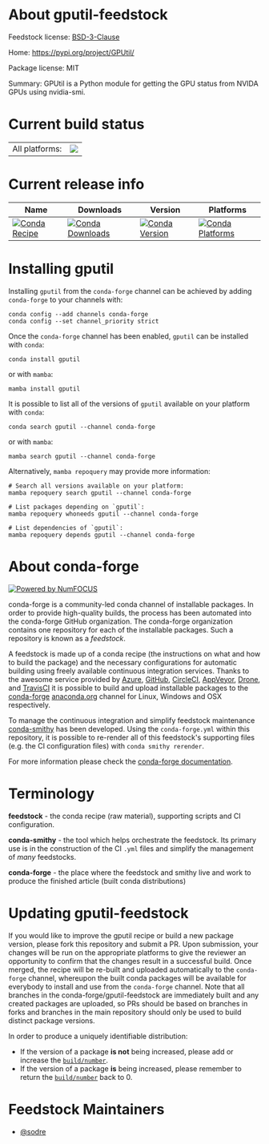 About gputil-feedstock
======================

Feedstock license: [BSD-3-Clause](https://github.com/conda-forge/gputil-feedstock/blob/main/LICENSE.txt)

Home: https://pypi.org/project/GPUtil/

Package license: MIT

Summary: GPUtil is a Python module for getting the GPU status from NVIDA GPUs using nvidia-smi.

Current build status
====================


<table><tr><td>All platforms:</td>
    <td>
      <a href="https://dev.azure.com/conda-forge/feedstock-builds/_build/latest?definitionId=9872&branchName=main">
        <img src="https://dev.azure.com/conda-forge/feedstock-builds/_apis/build/status/gputil-feedstock?branchName=main">
      </a>
    </td>
  </tr>
</table>

Current release info
====================

| Name | Downloads | Version | Platforms |
| --- | --- | --- | --- |
| [![Conda Recipe](https://img.shields.io/badge/recipe-gputil-green.svg)](https://anaconda.org/conda-forge/gputil) | [![Conda Downloads](https://img.shields.io/conda/dn/conda-forge/gputil.svg)](https://anaconda.org/conda-forge/gputil) | [![Conda Version](https://img.shields.io/conda/vn/conda-forge/gputil.svg)](https://anaconda.org/conda-forge/gputil) | [![Conda Platforms](https://img.shields.io/conda/pn/conda-forge/gputil.svg)](https://anaconda.org/conda-forge/gputil) |

Installing gputil
=================

Installing `gputil` from the `conda-forge` channel can be achieved by adding `conda-forge` to your channels with:

```
conda config --add channels conda-forge
conda config --set channel_priority strict
```

Once the `conda-forge` channel has been enabled, `gputil` can be installed with `conda`:

```
conda install gputil
```

or with `mamba`:

```
mamba install gputil
```

It is possible to list all of the versions of `gputil` available on your platform with `conda`:

```
conda search gputil --channel conda-forge
```

or with `mamba`:

```
mamba search gputil --channel conda-forge
```

Alternatively, `mamba repoquery` may provide more information:

```
# Search all versions available on your platform:
mamba repoquery search gputil --channel conda-forge

# List packages depending on `gputil`:
mamba repoquery whoneeds gputil --channel conda-forge

# List dependencies of `gputil`:
mamba repoquery depends gputil --channel conda-forge
```


About conda-forge
=================

[![Powered by
NumFOCUS](https://img.shields.io/badge/powered%20by-NumFOCUS-orange.svg?style=flat&colorA=E1523D&colorB=007D8A)](https://numfocus.org)

conda-forge is a community-led conda channel of installable packages.
In order to provide high-quality builds, the process has been automated into the
conda-forge GitHub organization. The conda-forge organization contains one repository
for each of the installable packages. Such a repository is known as a *feedstock*.

A feedstock is made up of a conda recipe (the instructions on what and how to build
the package) and the necessary configurations for automatic building using freely
available continuous integration services. Thanks to the awesome service provided by
[Azure](https://azure.microsoft.com/en-us/services/devops/), [GitHub](https://github.com/),
[CircleCI](https://circleci.com/), [AppVeyor](https://www.appveyor.com/),
[Drone](https://cloud.drone.io/welcome), and [TravisCI](https://travis-ci.com/)
it is possible to build and upload installable packages to the
[conda-forge](https://anaconda.org/conda-forge) [anaconda.org](https://anaconda.org/)
channel for Linux, Windows and OSX respectively.

To manage the continuous integration and simplify feedstock maintenance
[conda-smithy](https://github.com/conda-forge/conda-smithy) has been developed.
Using the ``conda-forge.yml`` within this repository, it is possible to re-render all of
this feedstock's supporting files (e.g. the CI configuration files) with ``conda smithy rerender``.

For more information please check the [conda-forge documentation](https://conda-forge.org/docs/).

Terminology
===========

**feedstock** - the conda recipe (raw material), supporting scripts and CI configuration.

**conda-smithy** - the tool which helps orchestrate the feedstock.
                   Its primary use is in the construction of the CI ``.yml`` files
                   and simplify the management of *many* feedstocks.

**conda-forge** - the place where the feedstock and smithy live and work to
                  produce the finished article (built conda distributions)


Updating gputil-feedstock
=========================

If you would like to improve the gputil recipe or build a new
package version, please fork this repository and submit a PR. Upon submission,
your changes will be run on the appropriate platforms to give the reviewer an
opportunity to confirm that the changes result in a successful build. Once
merged, the recipe will be re-built and uploaded automatically to the
`conda-forge` channel, whereupon the built conda packages will be available for
everybody to install and use from the `conda-forge` channel.
Note that all branches in the conda-forge/gputil-feedstock are
immediately built and any created packages are uploaded, so PRs should be based
on branches in forks and branches in the main repository should only be used to
build distinct package versions.

In order to produce a uniquely identifiable distribution:
 * If the version of a package **is not** being increased, please add or increase
   the [``build/number``](https://docs.conda.io/projects/conda-build/en/latest/resources/define-metadata.html#build-number-and-string).
 * If the version of a package **is** being increased, please remember to return
   the [``build/number``](https://docs.conda.io/projects/conda-build/en/latest/resources/define-metadata.html#build-number-and-string)
   back to 0.

Feedstock Maintainers
=====================

* [@sodre](https://github.com/sodre/)

